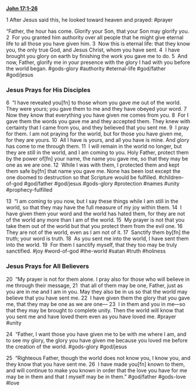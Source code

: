**[John 17:1-26](http://www.blueletterbible.org/search/preSearch.cfm?Criteria=John+17.1-26&t=NIV)**

1 After Jesus said this, he looked toward heaven and prayed: #prayer

“Father, the hour has come. Glorify your Son, that your Son may glorify you. 2  For you granted him authority over all people that he might give eternal life to all those you have given him. 3  Now this is eternal life: that they know you, the only true God, and Jesus Christ, whom you have sent. 4  I have brought you glory on earth by finishing the work you gave me to do. 5  And now, Father, glorify me in your presence with the glory I had with you before the world began. #gods-glory #authority #eternal-life #god/father #god/jesus 

### Jesus Prays for His Disciples

6  “I have revealed you[fn] to those whom you gave me out of the world. They were yours; you gave them to me and they have obeyed your word. 7  Now they know that everything you have given me comes from you. 8  For I gave them the words you gave me and they accepted them. They knew with certainty that I came from you, and they believed that you sent me. 9  I pray for them. I am not praying for the world, but for those you have given me, for they are yours. 10  All I have is yours, and all you have is mine. And glory has come to me through them. 11  I will remain in the world no longer, but they are still in the world, and I am coming to you. Holy Father, protect them by the power of[fn] your name, the name you gave me, so that they may be one as we are one. 12  While I was with them, I protected them and kept them safe by[fn] that name you gave me. None has been lost except the one doomed to destruction so that Scripture would be fulfilled. #children-of-god #god/father #god/jesus #gods-glory #protection #names #unity #prophecy-fulfilled 

13  “I am coming to you now, but I say these things while I am still in the world, so that they may have the full measure of my joy within them. 14  I have given them your word and the world has hated them, for they are not of the world any more than I am of the world. 15  My prayer is not that you take them out of the world but that you protect them from the evil one. 16  They are not of the world, even as I am not of it. 17  Sanctify them by[fn] the truth; your word is truth. 18  As you sent me into the world, I have sent them into the world. 19  For them I sanctify myself, that they too may be truly sanctified. #joy #word-of-god #the-world #satan #truth #holiness

### Jesus Prays for All Believers

20  “My prayer is not for them alone. I pray also for those who will believe in me through their message, 21  that all of them may be one, Father, just as you are in me and I am in you. May they also be in us so that the world may believe that you have sent me. 22  I have given them the glory that you gave me, that they may be one as we are one— 23  I in them and you in me—so that they may be brought to complete unity. Then the world will know that you sent me and have loved them even as you have loved me. #prayer #unity

24  “Father, I want those you have given me to be with me where I am, and to see my glory, the glory you have given me because you loved me before the creation of the world. #gods-glory #god/jesus 

25  “Righteous Father, though the world does not know you, I know you, and they know that you have sent me. 26  I have made you[fn] known to them, and will continue to make you known in order that the love you have for me may be in them and that I myself may be in them.” #god/father #gods-love #love